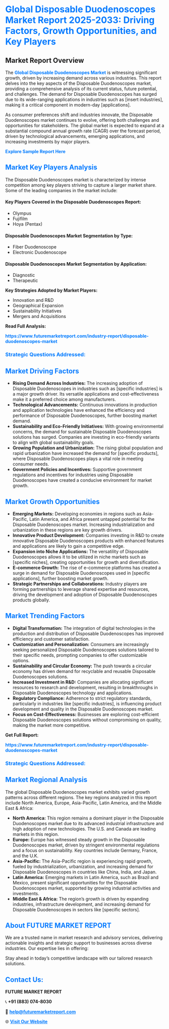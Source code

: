 <h1 style="color: #007BFF;">Global Disposable Duodenoscopes Market Report 2025-2033: Driving Factors, Growth Opportunities, and Key Players</h1>

<section id="overview">
<h2>Market Report Overview</h2>
<p>The <a href="https://www.futuremarketreport.com/industry-report/disposable-duodenoscopes-market" style="color: #007BFF; text-decoration: none;"><strong>Global Disposable Duodenoscopes Market</strong></a> is witnessing significant growth, driven by increasing demand across various industries. This report delves into the key aspects of the Disposable Duodenoscopes market, providing a comprehensive analysis of its current status, future potential, and challenges. The demand for Disposable Duodenoscopes has surged due to its wide-ranging applications in industries such as [insert industries], making it a critical component in modern-day [applications].</p>
<p>As consumer preferences shift and industries innovate, the Disposable Duodenoscopes market continues to evolve, offering both challenges and opportunities for stakeholders. The global market is expected to expand at a substantial compound annual growth rate (CAGR) over the forecast period, driven by technological advancements, emerging applications, and increasing investments by major players.</p>
</section>

<section id="overview">
<p><a href="https://www.futuremarketreport.com/request-sample/reportId=78593" style="color: #007BFF; text-decoration: none;"><strong>Explore Sample Report Here</strong></a></p>
</section>

<section id="key-players">
<h2 style="color: #007BFF;">Market Key Players Analysis</h2>
<p>The Disposable Duodenoscopes market is characterized by intense competition among key players striving to capture a larger market share. Some of the leading companies in the market include:</p>
<h4>Key Players Covered in the Disposable Duodenoscopes Report:</h4>
<ul><li>Olympus</li><li>Fujifilm</li><li>Hoya (Pentax)</li></ul>
<h4>Disposable Duodenoscopes Market Segmentation by Type:</h4>
<ul><li>Fiber Duodenoscope</li><li>Electronic Duodenoscope</li></ul>

<h4>Disposable Duodenoscopes Market Segmentation by Application:</h4>
<ul><li>Diagnostic</li><li>Therapeutic</li></ul>
<p><strong>Key Strategies Adopted by Market Players:</strong></p>
<ul>
<li>Innovation and R&D</li>
<li>Geographical Expansion</li>
<li>Sustainability Initiatives</li>
<li>Mergers and Acquisitions</li>
</ul>
</section>

<section>
<p><strong>Read Full Analysis: </strong></p><a href="https://www.futuremarketreport.com/industry-report/disposable-duodenoscopes-market" style="color: #007BFF; text-decoration: none;"><strong>https://www.futuremarketreport.com/industry-report/disposable-duodenoscopes-market</strong></a>
<h3 style="color: #007BFF;">Strategic Questions Addressed:</h3>
</section>

<section id="driving-factors">
<h2 style="color: #007BFF;">Market Driving Factors</h2>
<ul>
<li><strong>Rising Demand Across Industries:</strong> The increasing adoption of Disposable Duodenoscopes in industries such as [specific industries] is a major growth driver. Its versatile applications and cost-effectiveness make it a preferred choice among manufacturers.</li>
<li><strong>Technological Advancements:</strong> Continuous innovations in production and application technologies have enhanced the efficiency and performance of Disposable Duodenoscopes, further boosting market demand.</li>
<li><strong>Sustainability and Eco-Friendly Initiatives:</strong> With growing environmental concerns, the demand for sustainable Disposable Duodenoscopes solutions has surged. Companies are investing in eco-friendly variants to align with global sustainability goals.</li>
<li><strong>Growing Population and Urbanization:</strong> The rising global population and rapid urbanization have increased the demand for [specific products], where Disposable Duodenoscopes plays a vital role in meeting consumer needs.</li>
<li><strong>Government Policies and Incentives:</strong> Supportive government regulations and incentives for industries using Disposable Duodenoscopes have created a conducive environment for market growth.</li>
</ul>
</section>

<section id="growth-opportunities">
<h2 style="color: #007BFF;">Market Growth Opportunities</h2>
<ul>
<li><strong>Emerging Markets:</strong> Developing economies in regions such as Asia-Pacific, Latin America, and Africa present untapped potential for the Disposable Duodenoscopes market. Increasing industrialization and urbanization in these regions are key growth drivers.</li>
<li><strong>Innovative Product Development:</strong> Companies investing in R&D to create innovative Disposable Duodenoscopes products with enhanced features and applications are likely to gain a competitive edge.</li>
<li><strong>Expansion into Niche Applications:</strong> The versatility of Disposable Duodenoscopes allows it to be utilized in niche markets such as [specific niches], creating opportunities for growth and diversification.</li>
<li><strong>E-commerce Growth:</strong> The rise of e-commerce platforms has created a surge in demand for Disposable Duodenoscopes used in [specific applications], further boosting market growth.</li>
<li><strong>Strategic Partnerships and Collaborations:</strong> Industry players are forming partnerships to leverage shared expertise and resources, driving the development and adoption of Disposable Duodenoscopes products globally.</li>
</ul>
</section>

<section id="trending-factors">
<h2 style="color: #007BFF;">Market Trending Factors</h2>
<ul>
<li><strong>Digital Transformation:</strong> The integration of digital technologies in the production and distribution of Disposable Duodenoscopes has improved efficiency and customer satisfaction.</li>
<li><strong>Customization and Personalization:</strong> Consumers are increasingly seeking personalized Disposable Duodenoscopes solutions tailored to their specific needs, prompting companies to offer customizable options.</li>
<li><strong>Sustainability and Circular Economy:</strong> The push towards a circular economy has driven demand for recyclable and reusable Disposable Duodenoscopes solutions.</li>
<li><strong>Increased Investment in R&D:</strong> Companies are allocating significant resources to research and development, resulting in breakthroughs in Disposable Duodenoscopes technology and applications.</li>
<li><strong>Regulatory Compliance:</strong> Adherence to strict regulatory standards, particularly in industries like [specific industries], is influencing product development and quality in the Disposable Duodenoscopes market.</li>
<li><strong>Focus on Cost-Effectiveness:</strong> Businesses are exploring cost-efficient Disposable Duodenoscopes solutions without compromising on quality, making the market more competitive.</li>
</ul>
</section>

<section>
<p><strong>Get Full Report: </strong></p><a href="https://www.futuremarketreport.com/industry-report/disposable-duodenoscopes-market" style="color: #007BFF; text-decoration: none;"><strong>https://www.futuremarketreport.com/industry-report/disposable-duodenoscopes-market</strong></a>
<h3 style="color: #007BFF;">Strategic Questions Addressed:</h3>
</section>


<section id="regional-analysis">
<h2 style="color: #007BFF;">Market Regional Analysis</h2>
<p>The global Disposable Duodenoscopes market exhibits varied growth patterns across different regions. The key regions analyzed in this report include North America, Europe, Asia-Pacific, Latin America, and the Middle East & Africa:</p>
<ul>
<li><strong>North America:</strong> This region remains a dominant player in the Disposable Duodenoscopes market due to its advanced industrial infrastructure and high adoption of new technologies. The U.S. and Canada are leading markets in this region.</li>
<li><strong>Europe:</strong> Europe has witnessed steady growth in the Disposable Duodenoscopes market, driven by stringent environmental regulations and a focus on sustainability. Key countries include Germany, France, and the U.K.</li>
<li><strong>Asia-Pacific:</strong> The Asia-Pacific region is experiencing rapid growth, fueled by industrialization, urbanization, and increasing demand for Disposable Duodenoscopes in countries like China, India, and Japan.</li>
<li><strong>Latin America:</strong> Emerging markets in Latin America, such as Brazil and Mexico, present significant opportunities for the Disposable Duodenoscopes market, supported by growing industrial activities and investments.</li>
<li><strong>Middle East & Africa:</strong> The region’s growth is driven by expanding industries, infrastructure development, and increasing demand for Disposable Duodenoscopes in sectors like [specific sectors].</li>
</ul>
</section>

<footer>
<h2 style="color: #007BFF;">About FUTURE MARKET REPORT</h2>
<p>We are a trusted name in market research and advisory services, delivering actionable insights and strategic support to businesses across diverse industries. Our expertise lies in offering:</p>

<p>Stay ahead in today’s competitive landscape with our tailored research solutions.</p>

<h2 style="color: #007BFF;">Contact Us:</h2>
<p><strong>FUTURE MARKET REPORT</strong></p>
<p>📞 <strong>+91 (883) 074-8030</strong></p>
<p>📧 <strong><a href="mailto:help@futuremarketreport.com" style="color: #007BFF;">help@futuremarketreport.com</a></strong></p>
<p>🌐 <strong><a href="https://www.futuremarketreport.com/" style="color: #007BFF;">Visit Our Website</a></strong></p>
</footer>